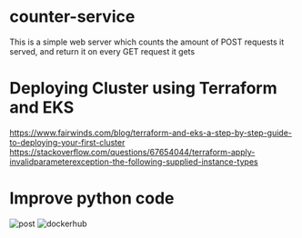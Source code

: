 # counter-service
This is a simple web server which counts the amount of POST requests it served, and return it on every GET request it gets

# Deploying Cluster using Terraform and EKS
https://www.fairwinds.com/blog/terraform-and-eks-a-step-by-step-guide-to-deploying-your-first-cluster
https://stackoverflow.com/questions/67654044/terraform-apply-invalidparameterexception-the-following-supplied-instance-types

# Improve python code

![post](https://user-images.githubusercontent.com/26749472/120029432-c2755580-bffe-11eb-9b93-d75ef20ee388.PNG)
![dockerhub](https://user-images.githubusercontent.com/26749472/120030838-a1adff80-c000-11eb-810d-1e7dd9b22e44.PNG)
